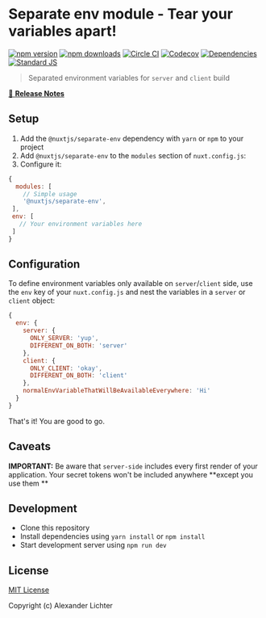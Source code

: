 # Separate env module - Tear your variables apart!

[![npm version][npm-version-src]][npm-version-href]
[![npm downloads][npm-downloads-src]][npm-downloads-href]
[![Circle CI][circle-ci-src]][circle-ci-href]
[![Codecov][codecov-src]][codecov-href]
[![Dependencies][david-dm-src]][david-dm-href]
[![Standard JS][standard-js-src]][standard-js-href]

> Separated environment variables for `server` and `client` build

[📖 **Release Notes**](./CHANGELOG.md)

## Setup

1. Add the `@nuxtjs/separate-env` dependency with `yarn` or `npm` to your project
2. Add `@nuxtjs/separate-env` to the `modules` section of `nuxt.config.js`:
3. Configure it:

```js
{
  modules: [
    // Simple usage
    '@nuxtjs/separate-env',
 ],
 env: [
   // Your environment variables here
 ]
}
```

## Configuration

To define environment variables only available on `server`/`client` side,
use the `env` key of your `nuxt.config.js` and nest the variables
in a `server` or `client` object:

```js
{
  env: {
    server: {
      ONLY_SERVER: 'yup',
      DIFFERENT_ON_BOTH: 'server'
    },
    client: {
      ONLY_CLIENT: 'okay',
      DIFFERENT_ON_BOTH: 'client'
    },
    normalEnvVariableThatWillBeAvailableEverywhere: 'Hi'
  }
}
```

That's it! You are good to go.

## Caveats

**IMPORTANT:** Be aware that `server-side` includes every first render of your application.
Your secret tokens won't be included anywhere **except you use them **

## Development

- Clone this repository
- Install dependencies using `yarn install` or `npm install`
- Start development server using `npm run dev`

## License

[MIT License](./LICENSE)

Copyright (c) Alexander Lichter

<!-- Badges -->
[npm-version-src]: https://img.shields.io/npm/dt/@nuxtjs/separate-env.svg?style=flat-square
[npm-version-href]: https://npmjs.com/package/@nuxtjs/separate-env
[npm-downloads-src]: https://img.shields.io/npm/v/@nuxtjs/separate-env/latest.svg?style=flat-square
[npm-downloads-href]: https://npmjs.com/package/@nuxtjs/separate-env
[circle-ci-src]: https://img.shields.io/circleci/project/github/nuxt-community/separate-env-module.svg?style=flat-square
[circle-ci-href]: https://circleci.com/gh/nuxt-community/separate-env-module
[codecov-src]: https://img.shields.io/codecov/c/github/nuxt-community/separate-env-module.svg?style=flat-square
[codecov-href]: https://codecov.io/gh/nuxt-community/separate-env-module
[david-dm-src]: https://david-dm.org/nuxt-community/separate-env-module/status.svg?style=flat-square
[david-dm-href]: https://david-dm.org/nuxt-community/separate-env-module
[standard-js-src]: https://img.shields.io/badge/code_style-standard-brightgreen.svg?style=flat-square
[standard-js-href]: https://standardjs.com
